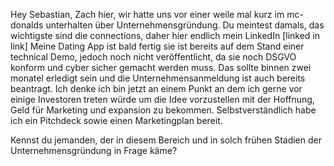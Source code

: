 Hey Sebastian,
Zach hier, wir hatte uns vor einer weile mal kurz im mc-donalds unterhalten über Unternehmensgründung. Du meintest damals, das wichtigste sind die connections, daher hier endlich mein LinkedIn [linked in link]
Meine Dating App ist bald fertig sie ist bereits auf dem Stand einer technical Demo, jedoch noch nicht veröffentlicht, da sie noch DSGVO konform und cyber sicher gemacht werden muss.
Das sollte binnen zwei monatel erledigt sein und die Unternehmensanmeldung ist auch bereits beantragt.
Ich denke ich bin jetzt an einem Punkt an dem ich gerne vor einige Investoren treten würde um die Idee vorzustellen mit der Hoffnung, Geld für Marketing und expansion zu bekommen. Selbstverständlich habe ich ein Pitchdeck sowie einen Marketingplan bereit.

Kennst du jemanden, der in diesem Bereich und in solch frühen Stadien der Unternehmensgründung in Frage käme?

